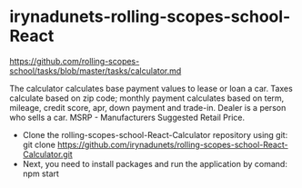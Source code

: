# irynadunets-rolling-scopes-school-React
https://github.com/rolling-scopes-school/tasks/blob/master/tasks/calculator.md

The calculator calculates base payment values to lease or loan a car. Taxes calculate based on zip code; monthly payment calculates based on term, mileage, credit score, apr, down payment and trade-in. Dealer is a person who sells a car. MSRP - Manufacturers Suggested Retail Price.

- Clone the rolling-scopes-school-React-Calculator repository using git:
git clone https://github.com/irynadunets/rolling-scopes-school-React-Calculator.git
 - Next, you need to install packages and run the application by comand: npm start
